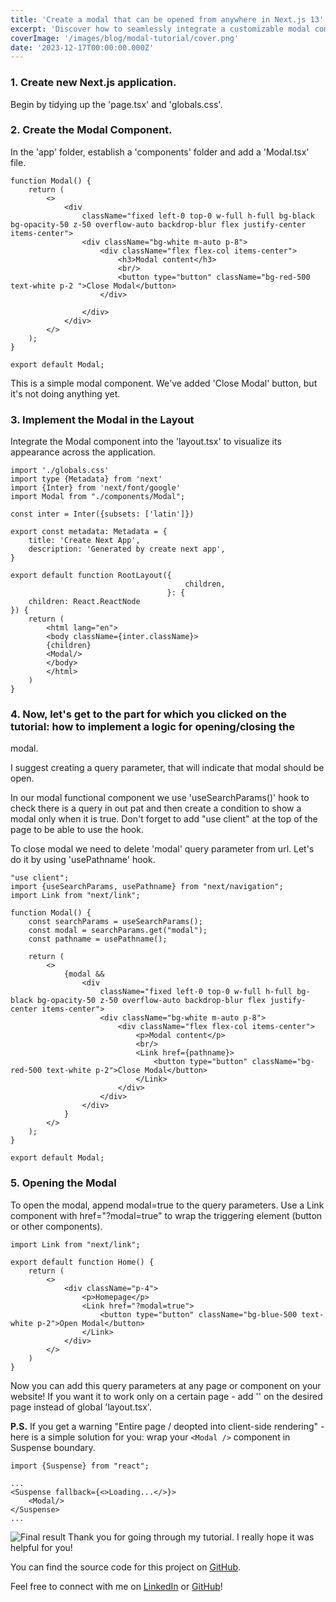 ```yaml
---
title: 'Create a modal that can be opened from anywhere in Next.js 13'
excerpt: 'Discover how to seamlessly integrate a customizable modal component into your Next.js application'
coverImage: '/images/blog/modal-tutorial/cover.png'
date: '2023-12-17T00:00:00.000Z'
---
```


### 1. Create new Next.js application.

Begin by tidying up the 'page.tsx' and 'globals.css'.

### 2. Create the Modal Component.

In the 'app' folder, establish a 'components' folder and add a 'Modal.tsx' file.

```tsx
function Modal() {
    return (
        <>
            <div
                className="fixed left-0 top-0 w-full h-full bg-black bg-opacity-50 z-50 overflow-auto backdrop-blur flex justify-center items-center">
                <div className="bg-white m-auto p-8">
                    <div className="flex flex-col items-center">
                        <h3>Modal content</h3>
                        <br/>
                        <button type="button" className="bg-red-500 text-white p-2 ">Close Modal</button>
                    </div>

                </div>
            </div>
        </>
    );
}

export default Modal;
```

This is a simple modal component. We've added 'Close Modal' button, but it's not doing anything yet.

### 3. Implement the Modal in the Layout

Integrate the Modal component into the 'layout.tsx' to visualize its appearance across the application.

```tsx
import './globals.css'
import type {Metadata} from 'next'
import {Inter} from 'next/font/google'
import Modal from "./components/Modal";

const inter = Inter({subsets: ['latin']})

export const metadata: Metadata = {
    title: 'Create Next App',
    description: 'Generated by create next app',
}

export default function RootLayout({
                                       children,
                                   }: {
    children: React.ReactNode
}) {
    return (
        <html lang="en">
        <body className={inter.className}>
        {children}
        <Modal/>
        </body>
        </html>
    )
}
```

### 4. Now, let's get to the part for which you clicked on the tutorial: how to implement a logic for opening/closing the

modal.

I suggest creating a query parameter, that will indicate that modal should be open.

In our modal functional component we use 'useSearchParams()' hook to check there is a query in out pat and then
create a condition to show a modal only when it is true. Don't forget to add "use client" at the top of the page to be
able to use the hook.

To close modal we need to delete 'modal' query parameter from url. Let's do it by using 'usePathname' hook.

```tsx
"use client";
import {useSearchParams, usePathname} from "next/navigation";
import Link from "next/link";

function Modal() {
    const searchParams = useSearchParams();
    const modal = searchParams.get("modal");
    const pathname = usePathname();

    return (
        <>
            {modal &&
                <div
                    className="fixed left-0 top-0 w-full h-full bg-black bg-opacity-50 z-50 overflow-auto backdrop-blur flex justify-center items-center">
                    <div className="bg-white m-auto p-8">
                        <div className="flex flex-col items-center">
                            <p>Modal content</p>
                            <br/>
                            <Link href={pathname}>
                                <button type="button" className="bg-red-500 text-white p-2">Close Modal</button>
                            </Link>
                        </div>
                    </div>
                </div>
            }
        </>
    );
}

export default Modal;
```

### 5. Opening the Modal

To open the modal, append modal=true to the query parameters. Use a Link component with href="?modal=true" to wrap the
triggering element (button or other components).

```tsx
import Link from "next/link";

export default function Home() {
    return (
        <>
            <div className="p-4">
                <p>Homepage</p>
                <Link href="?modal=true">
                    <button type="button" className="bg-blue-500 text-white p-2">Open Modal</button>
                </Link>
            </div>
        </>
    )
}
```

Now you can add this query parameters at any page or component on your website!
If you want it to work only on a certain page - add '<Modal />' on the desired page instead of global 'layout.tsx'.

**P.S.** If you get a warning "Entire page / deopted into client-side rendering" - here is a simple solution for you:
wrap your ```<Modal />``` component in Suspense boundary.

```tsx
import {Suspense} from "react";

...
<Suspense fallback={<>Loading...</>}>
    <Modal/>
</Suspense>
...
```

![Final result](/images/blog/modal-tutorial/1.gif)
Thank you for going through my tutorial. I really hope it was helpful for you!

You can find the source code for this project
on [GitHub](https://github.com/AnastasiiaPirus/source-code-for-blogs/tree/main/modal-tutorial).

Feel free to connect with me on [LinkedIn](https://www.linkedin.com/in/anastasia-pirus/)
or [GitHub](https://github.com/AnastasiiaPirus)!




